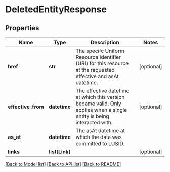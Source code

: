# DeletedEntityResponse

## Properties
Name | Type | Description | Notes
------------ | ------------- | ------------- | -------------
**href** | **str** | The specifc Uniform Resource Identifier (URI) for this resource at the requested effective and asAt datetime. | [optional] 
**effective_from** | **datetime** | The effective datetime at which this version became valid. Only applies when a single entity is being interacted with. | [optional] 
**as_at** | **datetime** | The asAt datetime at which the data was committed to LUSID. | 
**links** | [**list[Link]**](Link.md) |  | [optional] 

[[Back to Model list]](../README.md#documentation-for-models) [[Back to API list]](../README.md#documentation-for-api-endpoints) [[Back to README]](../README.md)


